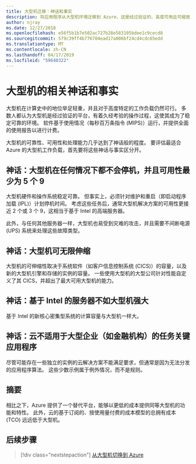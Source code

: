 ```yaml
---
title: 大型机迁移：神话和事实
description: 将应用程序从大型机环境迁移到 Azure，这是经过验证的、高度可用且可缩放的基础结构，适用于当前在大型机上运行的系统。
author: njray
ms.date: 12/27/2018
ms.openlocfilehash: e56f5b1b7e502ac727b28e583105bdee1c9cecd8
ms.sourcegitcommit: 579c39ff4b776704ead17a006bf24cd4cdc65edd
ms.translationtype: MT
ms.contentlocale: zh-CN
ms.lasthandoff: 04/17/2019
ms.locfileid: "59640322"
---
```

# <a name="mainframe-myths-and-facts"></a>大型机的相关神话和事实

大型机在计算史中的地位举足轻重，并且对于高度特定的工作负载仍然可行。 多数人都认为大型机是经过验证的平台，有着久经考验的操作过程，这使其成为了稳定可靠的环境。 软件基于使用情况（每秒百万条指令 (MIPS)）运行，并提供全面的使用报告以进行计费。

大型机的可靠性、可用性和处理能力几乎达到了神话般的程度。 要评估最适合 Azure 的大型机工作负载，首先要将这些神话与事实区分开。

## <a name="myth-mainframes-never-go-down-and-have-a-minimum-of-five-9s-of-availability"></a>神话：大型机在任何情况下都不会停机，并且可用性最少为 5 个 9

大型机硬件和操作系统稳定可靠。 但事实上，必须针对维护和重启（即启动程序加载 (IPL)）计划停机时间。 考虑这些任务后，通常大型机解决方案的可用性更接近 2 个或 3 个 9，这相当于基于 Intel 的高端服务器。

此外，与任何其他服务器一样，大型机也易受到灾难的攻击，并且需要不间断电源 (UPS) 系统来处理这些故障类型。

## <a name="myth-mainframes-have-limitless-scalability"></a>神话：大型机可无限伸缩

大型机的可伸缩性取决于系统软件（如客户信息控制系统 (CICS)）的容量，以及新的大型机引擎和存储的实例的容量。 一些使用大型机的大型公司针对性能自定义了其 CICS，并超出了最大可用大型机的能力。

## <a name="myth-intel-based-servers-are-not-as-powerful-as-mainframes"></a>神话：基于 Intel 的服务器不如大型机强大

基于 Intel 的新核心密集型系统的计算容量与大型机一样大。

## <a name="myth-the-cloud-cannot-accommodate-mission-critical-applications-for-large-companies-such-as-financial-institutions"></a>神话：云不适用于大型企业（如金融机构）的任务关键应用程序

尽管可能存在一些独立的实例的云解决方案不能满足要求，但通常是因为无法分发的应用程序算法。 这些少数示例属于例外情况，而不是规则。

## <a name="summary"></a>摘要

相比之下，Azure 提供了一个替代平台，能够以更低的成本提供同等大型机的功能和特性。 此外，云的基于订阅的、按使用量付费的成本模型的总拥有成本 (TCO) 远远低于大型机。

## <a name="next-steps"></a>后续步骤

> [!div class="nextstepaction"]
> [从大型机切换到 Azure](migration-strategies.md)
